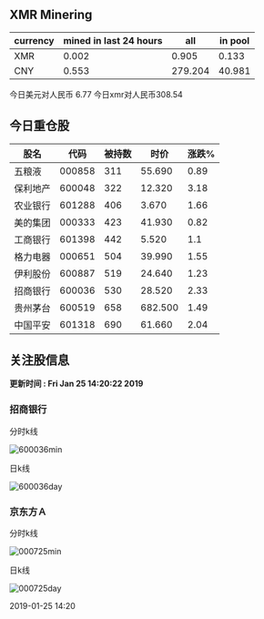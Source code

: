 ## XMR Minering

|currency|mined in last 24 hours|all|in pool|
|---|---|---|---|
|XMR|0.002|0.905|0.133|
|CNY|0.553|279.204|40.981|

今日美元对人民币 6.77	今日xmr对人民币308.54


## 今日重仓股 

|股名|代码|被持数|时价|涨跌%|
|---|---|---|---|---|
|五粮液|000858|311|55.690|0.89|
|保利地产|600048|322|12.320|3.18|
|农业银行|601288|406|3.670|1.66|
|美的集团|000333|423|41.930|0.82|
|工商银行|601398|442|5.520|1.1|
|格力电器|000651|504|39.990|1.55|
|伊利股份|600887|519|24.640|1.23|
|招商银行|600036|530|28.520|2.33|
|贵州茅台|600519|658|682.500|1.49|
|中国平安|601318|690|61.660|2.04|

## 关注股信息
**更新时间 : Fri Jan 25 14:20:22 2019**
### 招商银行 
分时k线

![600036min](http://image.sinajs.cn/newchart/min/n/sh600036.gif)

日k线

![600036day](http://image.sinajs.cn/newchart/daily/n/sh600036.gif)

### 京东方Ａ 
分时k线

![000725min](http://image.sinajs.cn/newchart/min/n/sz000725.gif)

日k线

![000725day](http://image.sinajs.cn/newchart/daily/n/sz000725.gif)

2019-01-25 14:20